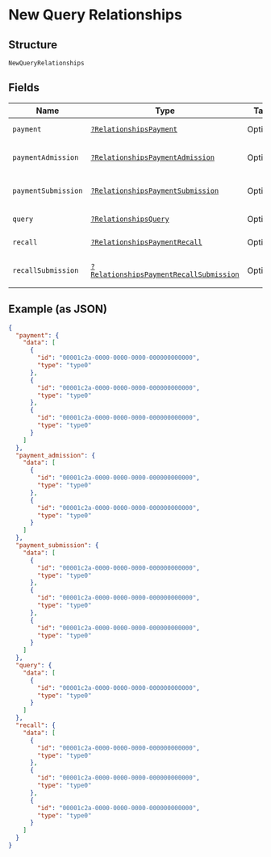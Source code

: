 
# New Query Relationships

## Structure

`NewQueryRelationships`

## Fields

| Name | Type | Tags | Description | Getter | Setter |
|  --- | --- | --- | --- | --- | --- |
| `payment` | [`?RelationshipsPayment`](../../doc/models/relationships-payment.md) | Optional | - | getPayment(): ?RelationshipsPayment | setPayment(?RelationshipsPayment payment): void |
| `paymentAdmission` | [`?RelationshipsPaymentAdmission`](../../doc/models/relationships-payment-admission.md) | Optional | - | getPaymentAdmission(): ?RelationshipsPaymentAdmission | setPaymentAdmission(?RelationshipsPaymentAdmission paymentAdmission): void |
| `paymentSubmission` | [`?RelationshipsPaymentSubmission`](../../doc/models/relationships-payment-submission.md) | Optional | - | getPaymentSubmission(): ?RelationshipsPaymentSubmission | setPaymentSubmission(?RelationshipsPaymentSubmission paymentSubmission): void |
| `query` | [`?RelationshipsQuery`](../../doc/models/relationships-query.md) | Optional | - | getQuery(): ?RelationshipsQuery | setQuery(?RelationshipsQuery query): void |
| `recall` | [`?RelationshipsPaymentRecall`](../../doc/models/relationships-payment-recall.md) | Optional | - | getRecall(): ?RelationshipsPaymentRecall | setRecall(?RelationshipsPaymentRecall recall): void |
| `recallSubmission` | [`?RelationshipsPaymentRecallSubmission`](../../doc/models/relationships-payment-recall-submission.md) | Optional | - | getRecallSubmission(): ?RelationshipsPaymentRecallSubmission | setRecallSubmission(?RelationshipsPaymentRecallSubmission recallSubmission): void |

## Example (as JSON)

```json
{
  "payment": {
    "data": [
      {
        "id": "00001c2a-0000-0000-0000-000000000000",
        "type": "type0"
      },
      {
        "id": "00001c2a-0000-0000-0000-000000000000",
        "type": "type0"
      },
      {
        "id": "00001c2a-0000-0000-0000-000000000000",
        "type": "type0"
      }
    ]
  },
  "payment_admission": {
    "data": [
      {
        "id": "00001c2a-0000-0000-0000-000000000000",
        "type": "type0"
      },
      {
        "id": "00001c2a-0000-0000-0000-000000000000",
        "type": "type0"
      }
    ]
  },
  "payment_submission": {
    "data": [
      {
        "id": "00001c2a-0000-0000-0000-000000000000",
        "type": "type0"
      },
      {
        "id": "00001c2a-0000-0000-0000-000000000000",
        "type": "type0"
      },
      {
        "id": "00001c2a-0000-0000-0000-000000000000",
        "type": "type0"
      }
    ]
  },
  "query": {
    "data": [
      {
        "id": "00001c2a-0000-0000-0000-000000000000",
        "type": "type0"
      }
    ]
  },
  "recall": {
    "data": [
      {
        "id": "00001c2a-0000-0000-0000-000000000000",
        "type": "type0"
      },
      {
        "id": "00001c2a-0000-0000-0000-000000000000",
        "type": "type0"
      },
      {
        "id": "00001c2a-0000-0000-0000-000000000000",
        "type": "type0"
      }
    ]
  }
}
```

